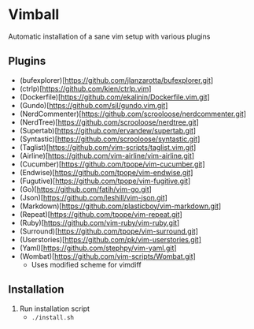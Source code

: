 # Vimball
Automatic installation of a sane vim setup with various plugins

## Plugins
* (bufexplorer)[https://github.com/jlanzarotta/bufexplorer.git]
* (ctrlp)[https://github.com/kien/ctrlp.vim]
* (Dockerfile)[https://github.com/ekalinin/Dockerfile.vim.git]
* (Gundo)[https://github.com/sjl/gundo.vim.git]
* (NerdCommenter)[https://github.com/scrooloose/nerdcommenter.git]
* (NerdTree)[https://github.com/scrooloose/nerdtree.git]
* (Supertab)[https://github.com/ervandew/supertab.git]
* (Syntastic)[https://github.com/scrooloose/syntastic.git]
* (Taglist)[https://github.com/vim-scripts/taglist.vim.git]
* (Airline)[https://github.com/vim-airline/vim-airline.git]
* (Cucumber)[https://github.com/tpope/vim-cucumber.git]
* (Endwise)[https://github.com/tpope/vim-endwise.git]
* (Fugutive)[https://github.com/tpope/vim-fugitive.git]
* (Go)[https://github.com/fatih/vim-go.git]
* (Json)[https://github.com/leshill/vim-json.git]
* (Markdown)[https://github.com/plasticboy/vim-markdown.git]
* (Repeat)[https://github.com/tpope/vim-repeat.git]
* (Ruby)[https://github.com/vim-ruby/vim-ruby.git]
* (Surround)[https://github.com/tpope/vim-surround.git]
* (Userstories)[https://github.com/pk/vim-userstories.git]
* (Yaml)[https://github.com/stephpy/vim-yaml.git]
* (Wombat)[https://github.com/vim-scripts/Wombat.git]
	- Uses modified scheme for vimdiff

## Installation
1. Run installation script
	* `./install.sh`
